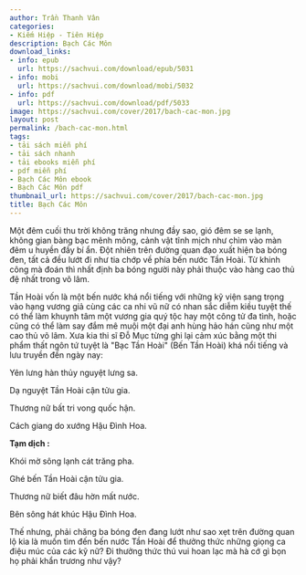 ```yaml
---
author: Trần Thanh Vân
categories:
- Kiếm Hiệp - Tiên Hiệp
description: Bạch Các Môn
download_links:
- info: epub
  url: https://sachvui.com/download/epub/5031
- info: mobi
  url: https://sachvui.com/download/mobi/5032
- info: pdf
  url: https://sachvui.com/download/pdf/5033
image: https://sachvui.com/cover/2017/bach-cac-mon.jpg
layout: post
permalink: /bach-cac-mon.html
tags:
- tải sách miễn phí
- tải sách nhanh
- tải ebooks miễn phí
- pdf miễn phí
- Bạch Các Môn ebook
- Bạch Các Môn pdf
thumbnail_url: https://sachvui.com/cover/2017/bach-cac-mon.jpg
title: Bạch Các Môn
---
```


 <div class="item-desc text-justify"> <p>Một đêm cuối thu trời không trăng nhưng đầy sao, gió đêm se se lạnh, không gian bàng bạc mênh mông, cảnh vật tĩnh mịch như chìm vào màn đêm u huyền đầy bí ẩn. Đột nhiên trên đường quan đạo xuất hiện ba bóng đen, tất cả đều lướt đi như tia chớp về phía bến nước Tần Hoài. Từ khinh công mà đoán thì nhất định ba bóng người này phải thuộc vào hàng cao thủ đệ nhất trong võ lâm.</p><p>Tần Hoài vốn là một bến nước khá nổi tiếng với những kỹ viện sang trọng vào hạng vương giả cùng các ca nhi vũ nữ có nhan sắc diễm kiều tuyệt thế có thể làm khuynh tâm một vương gia quý tộc hay một công tử đa tình, hoặc cũng có thể làm say đắm mê muội một đại anh hùng hảo hán cũng như một cao thủ võ lâm. Xưa kia thi sĩ Đỗ Mục từng ghi lại cảm xúc bằng một thi phẩm thất ngôn tứ tuyệt là "Bạc Tần Hoài" (Bến Tần Hoài) khá nổi tiếng và lưu truyền đến ngày nay:</p><p>Yên lưng hàn thủy nguyệt lưng sa.</p><p>Dạ nguyệt Tần Hoài cận tửu gia.</p><p>Thương nữ bất tri vong quốc hận.</p><p>Cách giang do xướng Hậu Đình Hoa.</p><p><strong>Tạm dịch :</strong></p><p>Khói mờ sông lạnh cát trăng pha.</p><p>Ghé bến Tần Hoài cận tửu gia.</p><p>Thương nữ biết đâu hờn mất nước.</p><p>Bên sông hát khúc Hậu Đình Hoa.</p><p>Thế nhưng, phải chăng ba bóng đen đang lướt như sao xẹt trên đường quan lộ kia là muốn tìm đến bến nước Tần Hoài để thưởng thức những giọng ca điệu múc của các kỹ nữ? Đi thưởng thức thú vui hoan lạc mà hà cớ gì bọn họ phải khẩn trương như vậy?</p> </div>
